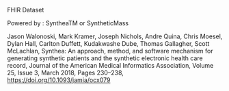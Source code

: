 ﻿FHIR Dataset

Powered by : SyntheaTM or SyntheticMass

Jason Walonoski, Mark Kramer, Joseph Nichols, Andre Quina, Chris Moesel, Dylan Hall, Carlton Duffett, Kudakwashe Dube, Thomas Gallagher, Scott McLachlan, Synthea: An approach, method, and software mechanism for generating synthetic patients and the synthetic electronic health care record, Journal of the American Medical Informatics Association, Volume 25, Issue 3, March 2018, Pages 230–238, https://doi.org/10.1093/jamia/ocx079
